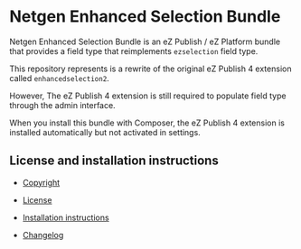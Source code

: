Netgen Enhanced Selection Bundle
================================

Netgen Enhanced Selection Bundle is an eZ Publish / eZ Platform bundle that provides a field type that reimplements `ezselection` field type.

This repository represents is a rewrite of the original eZ Publish 4 extension called `enhancedselection2`.

However, The eZ Publish 4 extension is still required to populate field type through the admin interface.

When you install this bundle with Composer, the eZ Publish 4 extension is installed automatically but not activated in settings.

License and installation instructions
-------------------------------------

* [Copyright](COPYRIGHT)

* [License](LICENSE)

* [Installation instructions](Resources/doc/INSTALL.md)

* [Changelog](Resources/doc/CHANGELOG.md)
